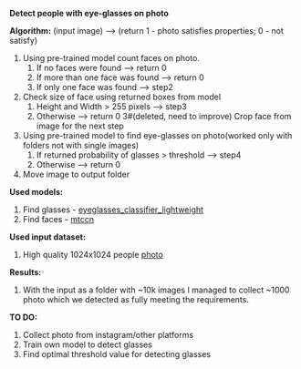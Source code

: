 **Detect people with eye-glasses on photo**

**Algorithm:** (input image) --> (return 1 - photo satisfies properties; 0 - not satisfy)
1. Using pre-trained model count faces on photo.
	1. If no faces were found --> return 0
	2. If more than one face was found --> return 0
	3. If only one face was found --> step2
2. Check size of face using returned boxes from model
	1. Height and Width > 255 pixels --> step3
	2. Otherwise --> return 0
3#(deleted, need to improve) Crop face from image for the next step
3. Using pre-trained model to find eye-glasses on photo(worked only with folders not with single images)
	1. If returned probability of glasses > threshold --> step4
	2. Otherwise --> return 0
4. Move image to output folder

**Used models:**
1. Find glasses - [eyeglasses_classifier_lightweight](https://github.com/acheshkov/eyeglasses_classifier_lightweight)
2. Find faces - [mtccn](https://github.com/timesler/facenet-pytorch)

**Used input dataset:**
1. High quality 1024x1024 people [photo](https://github.com/NVlabs/ffhq-dataset)


**Results:**
1. With the input as a folder with ~10k images I managed to collect ~1000 photo which we detected as fully meeting the requirements.

**TO DO:**
1. Collect photo from instagram/other platforms
2. Train own model to detect glasses
3. Find optimal threshold value for detecting glasses


